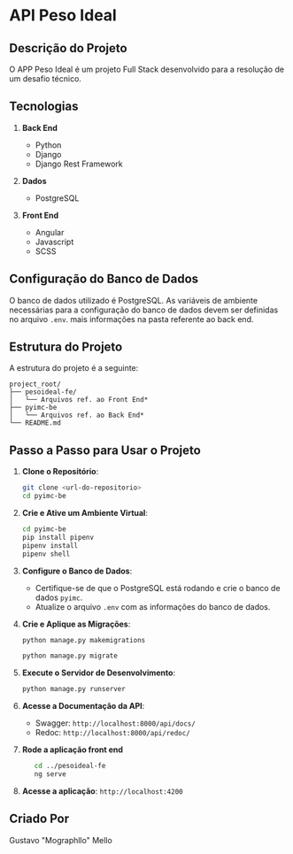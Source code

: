 # API Peso Ideal

## Descrição do Projeto

O APP Peso Ideal é um projeto Full Stack desenvolvido para a resolução de um desafio técnico.

## Tecnologias

1. **Back End**

   - Python
   - Django
   - Django Rest Framework

2. **Dados**

   - PostgreSQL

3. **Front End**
   - Angular
   - Javascript
   - SCSS

## Configuração do Banco de Dados

O banco de dados utilizado é PostgreSQL. As variáveis de ambiente necessárias para a configuração do banco de dados devem ser definidas no arquivo `.env`. mais informações na pasta referente ao back end.

## Estrutura do Projeto

A estrutura do projeto é a seguinte:

```
project_root/
├── pesoideal-fe/
│   └── Arquivos ref. ao Front End*
├── pyimc-be
│   └── Arquivos ref. ao Back End*
└── README.md
```

## Passo a Passo para Usar o Projeto

1. **Clone o Repositório**:

   ```sh
   git clone <url-do-repositorio>
   cd pyimc-be
   ```

2. **Crie e Ative um Ambiente Virtual**:

   ```sh
   cd pyimc-be
   pip install pipenv
   pipenv install
   pipenv shell
   ```

3. **Configure o Banco de Dados**:

   - Certifique-se de que o PostgreSQL está rodando e crie o banco de dados `pyimc`.
   - Atualize o arquivo `.env` com as informações do banco de dados.

4. **Crie e Aplique as Migrações**:

   ```sh
   python manage.py makemigrations
   ```

   ```sh
   python manage.py migrate
   ```

5. **Execute o Servidor de Desenvolvimento**:

   ```sh
   python manage.py runserver
   ```

6. **Acesse a Documentação da API**:

   - Swagger: `http://localhost:8000/api/docs/`
   - Redoc: `http://localhost:8000/api/redoc/`

7. **Rode a aplicação front end**

   ```sh
      cd ../pesoideal-fe
      ng serve
   ```

8. **Acesse a aplicação**:
   `http://localhost:4200`

## Criado Por
Gustavo "Mographllo" Mello
